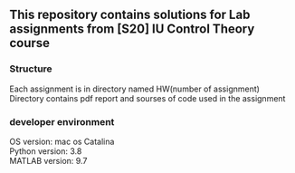 ## This repository contains solutions for Lab assignments from [S20] IU Control Theory course 

### Structure
Each assignment is in directory named HW(number of assignment) \
Directory contains pdf report and sourses of code used in the assignment

### developer environment
OS version: mac os Catalina \
Python version: 3.8 \
MATLAB version: 9.7

